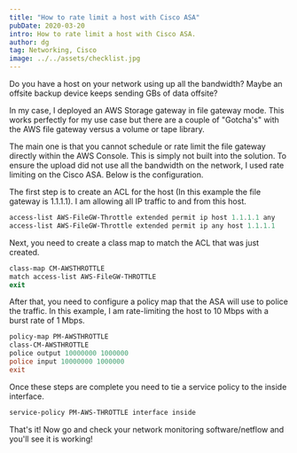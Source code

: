 ```yaml
---
title: "How to rate limit a host with Cisco ASA"
pubDate: 2020-03-20
intro: How to rate limit a host with Cisco ASA.
author: dg
tag: Networking, Cisco
image: ../../assets/checklist.jpg
---
```

Do you have a host on your network using up all the bandwidth? Maybe an offsite backup device keeps sending GBs of data offsite?

In my case, I deployed an AWS Storage gateway in file gateway mode. This works perfectly for my use case but there are a couple of "Gotcha's" with the AWS file gateway versus a volume or tape library.

The main one is that you cannot schedule or rate limit the file gateway directly within the AWS Console. This is simply not built into the solution. To ensure the upload did not use all the bandwidth on the network, I used rate limiting on the Cisco ASA. Below is the configuration.

The first step is to create an ACL for the host (In this example the file gateway is 1.1.1.1). I am allowing all IP traffic to and from this host.

```powershell
access-list AWS-FileGW-Throttle extended permit ip host 1.1.1.1 any
access-list AWS-FileGW-Throttle extended permit ip any host 1.1.1.1
```

Next, you need to create a class map to match the ACL that was just created.

```powershell
class-map CM-AWSTHROTTLE
match access-list AWS-FileGW-THROTTLE
exit
```

After that, you need to configure a policy map that the ASA will use to police the traffic. In this example, I am rate-limiting the host to 10 Mbps with a burst rate of 1 Mbps.

```powershell
policy-map PM-AWSTHROTTLE
class-CM-AWSTHROTTLE
police output 10000000 1000000
police input 10000000 1000000
exit
```

Once these steps are complete you need to tie a service policy to the inside interface.

```powershell
service-policy PM-AWS-THROTTLE interface inside
```

That's it! Now go and check your network monitoring software/netflow and you'll see it is working!
